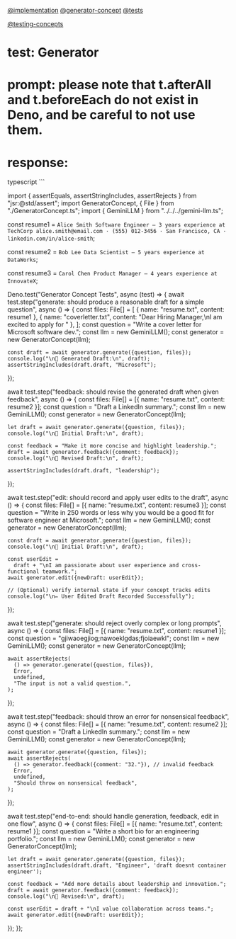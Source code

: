 [@implementation](Implementation.md)
[@generator-concept](/design/concepts/Generator/Generator.md)
[@tests](Tests.md)


[@testing-concepts](../../background/testing-concepts.md)

# test: Generator
# prompt: please note that t.afterAll and t.beforeEach do not exist in Deno, and be careful to not use them.


# response:

typescript ```

import { assertEquals, assertStringIncludes, assertRejects } from "jsr:@std/assert";
import GeneratorConcept, { File } from "./GeneratorConcept.ts";
import { GeminiLLM } from "../../../gemini-llm.ts";

const resume1 = `
Alice Smith
Software Engineer — 3 years experience at TechCorp
alice.smith@email.com
 · (555) 012-3456 · San Francisco, CA · linkedin.com/in/alice-smith
`;

const resume2 = `
Bob Lee
Data Scientist — 5 years experience at DataWorks
`;

const resume3 = `
Carol Chen
Product Manager — 4 years experience at InnovateX
`;

Deno.test("Generator Concept Tests", async (test) => {
  await test.step("generate: should produce a reasonable draft for a simple question", async () => {
    const files: File[] = [
      { name: "resume.txt", content: resume1 },
      { name: "coverletter.txt", content: "Dear Hiring Manager,\nI am excited to apply for " },
    ];
    const question = "Write a cover letter for Microsoft software dev.";
    const llm = new GeminiLLM();
    const generator = new GeneratorConcept(llm);

    const draft = await generator.generate({question, files});
    console.log("\n📝 Generated Draft:\n", draft);
    assertStringIncludes(draft.draft, "Microsoft");
  });

  await test.step("feedback: should revise the generated draft when given feedback", async () => {
    const files: File[] = [{ name: "resume.txt", content: resume2 }];
    const question = "Draft a LinkedIn summary.";
    const llm = new GeminiLLM();
    const generator = new GeneratorConcept(llm);

    let draft = await generator.generate({question, files});
    console.log("\n📝 Initial Draft:\n", draft);

    const feedback = "Make it more concise and highlight leadership.";
    draft = await generator.feedback({comment: feedback});
    console.log("\n📝 Revised Draft:\n", draft);

    assertStringIncludes(draft.draft, "leadership");
  });

  await test.step("edit: should record and apply user edits to the draft", async () => {
    const files: File[] = [{ name: "resume.txt", content: resume3 }];
    const question =
      "Write in 250 words or less why you would be a good fit for software engineer at Microsoft.";
    const llm = new GeminiLLM();
    const generator = new GeneratorConcept(llm);

    const draft = await generator.generate({question, files});
    console.log("\n📝 Initial Draft:\n", draft);

    const userEdit =
      draft + "\nI am passionate about user experience and cross-functional teamwork.";
    await generator.edit({newDraft: userEdit});

    // (Optional) verify internal state if your concept tracks edits
    console.log("\n✏️ User Edited Draft Recorded Successfully");
  });

  await test.step("generate: should reject overly complex or long prompts", async () => {
    const files: File[] = [{ name: "resume.txt", content: resume1 }];
    const question =
      "gjiwaoegjiog;nawoeklgdas;fjoiaewkl";
    const llm = new GeminiLLM();
    const generator = new GeneratorConcept(llm);

    await assertRejects(
      () => generator.generate({question, files}),
      Error,
      undefined,
      "The input is not a valid question.",
    );
  });

  await test.step("feedback: should throw an error for nonsensical feedback", async () => {
    const files: File[] = [{ name: "resume.txt", content: resume2 }];
    const question = "Draft a LinkedIn summary.";
    const llm = new GeminiLLM();
    const generator = new GeneratorConcept(llm);

    await generator.generate({question, files});
    await assertRejects(
      () => generator.feedback({comment: "32."}), // invalid feedback
      Error,
      undefined,
      "Should throw on nonsensical feedback",
    );
  });

  await test.step("end-to-end: should handle generation, feedback, edit in one flow", async () => {
    const files: File[] = [{ name: "resume.txt", content: resume1 }];
    const question = "Write a short bio for an engineering portfolio.";
    const llm = new GeminiLLM();
    const generator = new GeneratorConcept(llm);

    let draft = await generator.generate({question, files});
    assertStringIncludes(draft.draft, "Engineer", 'draft doesnt container engineer');

    const feedback = "Add more details about leadership and innovation.";
    draft = await generator.feedback({comment: feedback});
    console.log("\n📝 Revised:\n", draft);

    const userEdit = draft + "\nI value collaboration across teams.";
    await generator.edit({newDraft: userEdit});
    
  });
});

```

